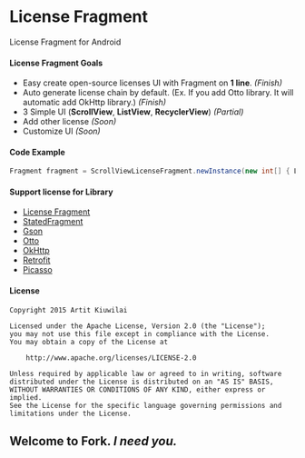# License Fragment
License Fragment for Android

#### License Fragment Goals
* Easy create open-source licenses UI with Fragment on **1 line**. *(Finish)*
* Auto generate license chain by default. (Ex. If you add Otto library. It will automatic add OkHttp library.) *(Finish)*
* 3 Simple UI (**ScrollView**, **ListView**, **RecyclerView**) *(Partial)*
* Add other license *(Soon)*
* Customize UI *(Soon)*

#### Code Example
```java
Fragment fragment = ScrollViewLicenseFragment.newInstance(new int[] { LicenseID.GSON, LicenseID.RETROFIT });
```

#### Support license for Library
* [License Fragment](https://github.com/first087/Android-License-Fragment)
* [StatedFragment](https://github.com/nuuneoi/StatedFragment)
* [Gson](https://github.com/google/gson)
* [Otto](http://square.github.io/otto/)
* [OkHttp](http://square.github.io/okhttp/)
* [Retrofit](http://square.github.io/retrofit/)
* [Picasso](http://square.github.io/picasso/)

#### License
```
Copyright 2015 Artit Kiuwilai

Licensed under the Apache License, Version 2.0 (the "License");
you may not use this file except in compliance with the License.
You may obtain a copy of the License at

    http://www.apache.org/licenses/LICENSE-2.0

Unless required by applicable law or agreed to in writing, software
distributed under the License is distributed on an "AS IS" BASIS,
WITHOUT WARRANTIES OR CONDITIONS OF ANY KIND, either express or implied.
See the License for the specific language governing permissions and
limitations under the License.
```

## Welcome to Fork. *I need you.*
